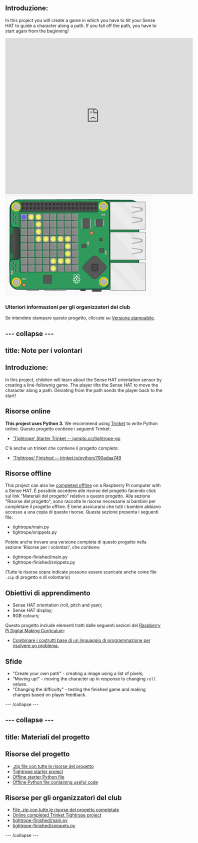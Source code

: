 ## Introduzione:

In this project you will create a game in which you have to tilt your Sense HAT to guide a character along a path. If you fall off the path, you have to start again from the beginning!

<div class="trinket">
  <iframe src="https://trinket.io/embed/python/790adaa749?outputOnly=true&start=result" width="600" height="500" frameborder="0" marginwidth="0" marginheight="0" allowfullscreen mark="crwd-mark">
</iframe> <img src="images/tightrope-final.png" />
</div>

### Ulteriori informazioni per gli organizzatori dei club

Se intendete stampare questo progetto, cliccate su [Versione stampabile](https://projects.raspberrypi.org/en/projects/tightrope/print).

## \--- collapse \---

## title: Note per i volontari

## Introduzione:

In this project, children will learn about the Sense HAT orientation sensor by creating a line-follownig game. The player tilts the Sense HAT to move the character along a path. Deviating from the path sends the player back to the start!

## Risorse online

**This project uses Python 3.** We recommend using [Trinket](https://trinket.io/) to write Python online. Questo progetto contiene i seguenti Trinket:

* ['Tightrope' Starter Trinket -- jumpto.cc/tightrope-go](http://jumpto.cc/tightrope-go)

C'è anche un trinket che contiene il progetto completo:

* [‘Tightrope’ Finished -- trinket.io/python/790adaa749](https://trinket.io/python/790adaa749)

## Risorse offline

This project can also be [completed offline](https://www.codeclubprojects.org/en-GB/resources/physical-sense-hat/) on a Raspberry Pi computer with a Sense HAT. È possibile accedere alle risorse del progetto facendo click sul link "Materiali del progetto" relativo a questo progetto. Alla sezione "Risorse del progetto", sono raccolte le risorse necessarie ai bambini per completare il progetto offline. È bene assicurarsi che tutti i bambini abbiano accesso a una copia di queste risorse. Questa sezione presenta i seguenti file:

* tightrope/main.py
* tightrope/snippets.py

Potete anche trovare una versione completa di questo progetto nella sezione 'Risorse per i volontari', che contiene:

* tightrope-finished/main.py
* tightrope-finished/snippets.py

(Tutte le risorse sopra indicate possono essere scaricate anche come file `.zip` di progetto e di volontario)

## Obiettivi di apprendimento

* Sense HAT orientation (roll, pitch and yaw);
* Sense HAT display;
* RGB colours;

Questo progetto include elementi tratti dalle seguenti sezioni del [Raspberry Pi Digital Making Curriculum](http://rpf.io/curriculum):

* [Combinare i costrutti base di un linguaggio di programmazione per risolvere un problema.](https://www.raspberrypi.org/curriculum/programming/builder)

## Sfide

* "Create your own path" - creating a image using a list of pixels;
* "Moving up!" - moving the character up in response to changing `roll` values.
* "Changing the difficulty" - testing the finished game and making changes based on player feedback.

\--- /collapse \---

## \--- collapse \---

## title: Materiali del progetto

## Risorse del progetto

* [.zip file con tutte le risorse del progetto](resources/tightrope-project-resources.zip)
* [Tightrope starter project](http://jumpto.cc/tightrope-go)
* [Offline starter Python file](resources/tightrope-main.py)
* [Offline Python file containing useful code](resources/tightrope-snippets.py)

## Risorse per gli organizzatori del club

* [File .zip con tutte le risorse del progetto completate](resources/tightrope-volunteer-resources.zip)
* [Online completed Trinket Tightrope project](https://trinket.io/python/790adaa749)
* [tightrope-finished/main.py](resources/tightrope-finished-main.py)
* [tightrope-finished/snippets.py](resources/tightrope-finished-snippets.py)

\--- /collapse \---